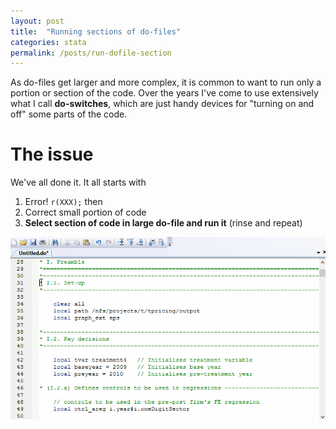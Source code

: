 ```yaml
---
layout: post
title:  "Running sections of do-files"
categories: stata
permalink: /posts/run-dofile-section
---
```


As do-files get larger and more complex, it is common to want to run only a portion or section of the code. Over the years I've come to use extensively what I call **do-switches**, which are just handy devices for "turning on and off" some parts of the code.

# The issue

We've all done it. It all starts with
1. Error! `r(XXX);`
then
2. Correct small portion of code
3. **Select section of code in large do-file and run it**
(rinse and repeat)


![Long selection](../files/long_selection.gif)
